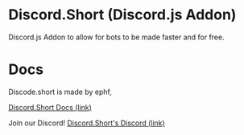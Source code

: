 # Discord.Short  (Discord.js Addon)

Discord.js Addon to allow for bots to be made faster and for free.

# Docs

Discode.short is made by ephf,

[Discord.Short Docs (link)](https://ephf.gitbook.io/discord-short/)

Join our Discord! [Discord.Short's Discord (link)](https://discord.gg/QctNVtJGU5)